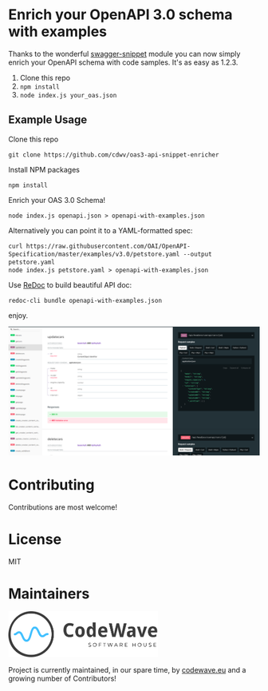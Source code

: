 # Enrich your OpenAPI 3.0 schema with examples

Thanks to the wonderful [swagger-snippet](https://github.com/ErikWittern/swagger-snippet) module you can now simply enrich your OpenAPI schema with code samples. It's as easy as 1.2.3.

1. Clone this repo
2. ``npm install``
3. ``node index.js your_oas.json``

## Example Usage
Clone this repo
```
git clone https://github.com/cdwv/oas3-api-snippet-enricher
```
Install NPM packages
```
npm install
```
Enrich your OAS 3.0 Schema!
```
node index.js openapi.json > openapi-with-examples.json
```

Alternatively you can point it to a YAML-formatted spec:
```
curl https://raw.githubusercontent.com/OAI/OpenAPI-Specification/master/examples/v3.0/petstore.yaml --output petstore.yaml
node index.js petstore.yaml > openapi-with-examples.json
```


Use [ReDoc](https://github.com/Redocly/redoc/) to build beautiful API doc:
```
redoc-cli bundle openapi-with-examples.json
```

enjoy.

![ReDoc API documentation with code samples](image.png)

Contributing
=======================================================================

Contributions are most welcome!


License
=======================================================================

MIT

Maintainers
===========

[<img width="300" title="Codewave.eu" src="cdwv-logo-new.svg">](http://codewave.eu)

Project is currently maintained, in our spare time, by [codewave.eu](http://codewave.eu) and a growing number of Contributors!
